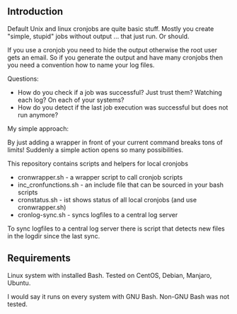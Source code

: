 ## Introduction

Default Unix and linux cronjobs are quite basic stuff. Mostly you create
"simple, stupid" jobs without output ... that just run. Or should.

If you use a cronjob you need to hide the output otherwise the root user gets an 
email. So if you generate the output and have many cronjobs then you need a 
convention how to name your log files.

Questions:

* How do you check if a job was successful? Just trust them? Watching each log? On each of your systems?
* How do you detect if the last job execution was successful but does not run anymore?

My simple approach: 

By just adding a wrapper in front of your current command 
breaks tons of limits! Suddenly a simple action opens so many possibilities.

This repository contains scripts and helpers for local cronjobs

* cronwrapper.sh - a wrapper script to call cronjob scripts
* inc_cronfunctions.sh - an include file that can be sourced in your bash scripts
* cronstatus.sh - ist shows status of all local cronjobs (and use cronwrapper.sh)
* cronlog-sync.sh - syncs logfiles to a central log server

To sync logfiles to a central log server there is script that detects new files in the logdir since the last sync.

## Requirements

Linux system with installed Bash.
Tested on CentOS, Debian, Manjaro, Ubuntu.

I would say it runs on every system with GNU Bash. Non-GNU Bash was not tested.